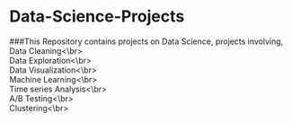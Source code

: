 # Data-Science-Projects
###This Repository contains projects on Data Science, projects involving, 
 <br>Data Cleaning<\br>
 <br>Data Exploration<\br>
 <br>Data Visualization<\br>
 <br>Machine Learning<\br>
 <br>Time series Analysis<\br>
 <br>A/B Testing<\br>
 <br>Clustering<\br>
